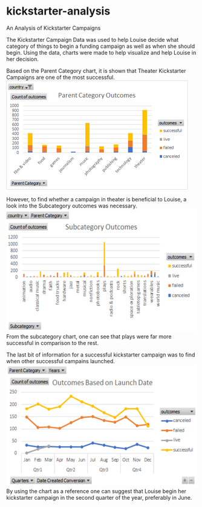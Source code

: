 # kickstarter-analysis
An Analysis of Kickstarter Campaigns

The Kickstarter Campaign Data was used to help Louise decide what category of things to begin a funding campaign as well as when she should begin. 
Using the data, charts were made to help visualize and help Louise in her decision.

Based on the Parent Category chart, it is shown that Theater Kickstarter Campaigns are one of the most successful.
![Parent Category Outcomes Chart](https://github.com/rsando06/kickstarter-analysis/blob/main/Parent%20Category%20Outcomes.png?raw=true)


However, to find whether a campaign in theater is beneficial to Louise, a look into the Subcategory outcomes was necessary.
![Subcategory Outcomes Chart](https://github.com/rsando06/kickstarter-analysis/blob/main/Subcategory%20Outcomes.png?raw=true)
From the subcategory chart, one can see that plays were far more successful in comparison to the rest.

The last bit of information for a successful kickstarter campaign was to find when other successful campains launched.
![Outcomes Based on Launch Date Chart](https://github.com/rsando06/kickstarter-analysis/blob/main/Outcomes%20Based%20on%20Launch%20Date.png?raw=true)
By using the chart as a reference one can suggest that Louise begin her kickstarter campaign in the second quarter of the year, preferably in June.
